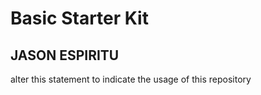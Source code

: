 # Basic Starter Kit

## JASON ESPIRITU

alter this statement to indicate the usage of this repository
